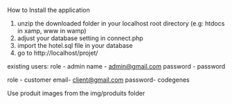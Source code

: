 How to Install the application
1. unzip the downloaded folder in your localhost root directory (e.g: htdocs in xamp, www in wamp) 
2. adjust your database setting in connect.php
3. import the hotel.sql file in your database
4. go to  http://localhost/projet/   


existing users:
role - admin
	name - admin@gmail.com
	password - password

role - customer
	email- client@gmail.com
	password- codegenes


Use produit images from the img/produits folder